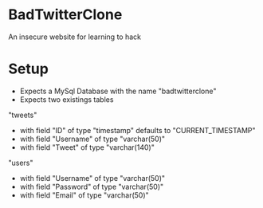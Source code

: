 BadTwitterClone
===============

An insecure website for learning to hack

# Setup

- Expects a MySql Database with the name "badtwitterclone"
- Expects two existings tables

"tweets"
 - with field "ID" of type "timestamp" defaults to "CURRENT_TIMESTAMP"
 - with field "Username" of type "varchar(50)"
 - with field "Tweet" of type "varchar(140)"

"users"
 - with field "Username" of type "varchar(50)"
 - with field "Password" of type "varchar(50)"
 - with field "Email" of type "varchar(50)"
